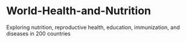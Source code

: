 # World-Health-and-Nutrition
Exploring nutrition, reproductive health, education, immunization, and diseases in 200 countries

